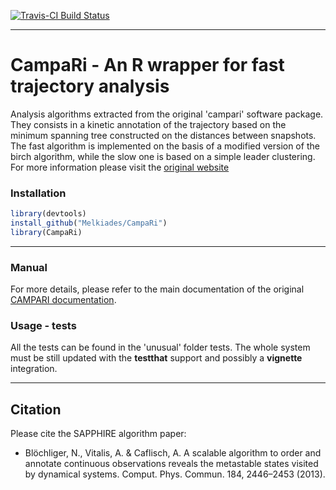 <!---
[![AppVeyor Build Status](https://ci.appveyor.com/api/projects/status/github/BioinformaticsFMRP/TCGAbiolinks?branch=master&svg=true)](https://ci.appveyor.com/project/BioinformaticsFMRP/TCGAbiolinks)
[![codecov.io](https://codecov.io/github/BioinformaticsFMRP/TCGAbiolinks/coverage.svg?branch=master)](https://codecov.io/github/BioinformaticsFMRP/TCGAbiolinks?branch=master)
[![bioc](http://www.bioconductor.org/shields/downloads/TCGAbiolinks.svg)](http://bioconductor.org/packages/stats/bioc/TCGAbiolinks.html)
[![bioc](http://www.bioconductor.org/shields/years-in-bioc/TCGAbiolinks.svg)](http://bioconductor.org/packages/TCGAbiolinks/)
[![bioc](http://bioconductor.org/shields/availability/devel/TCGAbiolinks.svg)](http://bioconductor.org/packages/TCGAbiolinks/)

-->
[![Travis-CI Build Status](https://travis-ci.org/Melkiades/CampaRi.svg?branch=master)](https://travis-ci.org/Melkiades/CampaRi)

------------------------------------------------------------------------
# CampaRi - An R wrapper for fast trajectory analysis

Analysis algorithms extracted from the original 'campari' software package.
They consists in a kinetic annotation of the trajectory based on the minimum spanning tree constructed on the distances between snapshots. The fast algorithm is implemented on the basis of a modified version of the birch algorithm, while the slow one is based on a simple leader clustering. For more information please visit the [original website](http://campari.sourceforge.net/index.html)

### Installation ###
```R
library(devtools)
install_github("Melkiades/CampaRi")
library(CampaRi)
```

------------------------------------------------------------------------

### Manual ###

For more details, please refer to the main documentation of the original [CAMPARI documentation](http://campari.sourceforge.net/documentation.html).


### Usage - tests ###

All the tests can be found in the 'unusual' folder tests. The whole system must be still updated with the __testthat__ support and possibly a __vignette__ integration.


------------------------------------------------------------------------

## Citation

Please cite the SAPPHIRE algorithm paper: 

* Blöchliger, N., Vitalis, A. & Caflisch, A. A scalable algorithm to order and annotate continuous observations reveals the metastable states visited by dynamical systems. Comput. Phys. Commun. 184, 2446–2453 (2013).
<!---
[![doi](https://img.shields.io/badge/doi-10.1093/nar/gkv1507-green.svg?style=flat)](http://dx.doi.org/10.1093/nar/gkv1507) [![citation](https://img.shields.io/badge/cited%20by-18-green.svg?style=flat)](https://scholar.google.com.hk/scholar?oi=bibs&hl=en&cites=6029790855238928406) [![Altmetric](https://img.shields.io/badge/Altmetric-27-green.svg?style=flat)](https://www.altmetric.com/details/4919535)
-->

